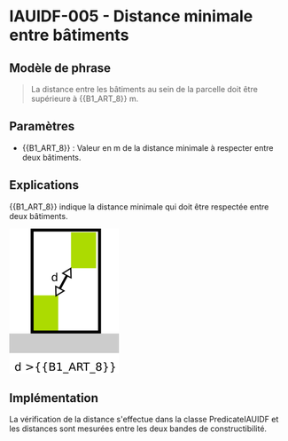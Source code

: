 # IAUIDF-005 - Distance minimale entre bâtiments

## Modèle de phrase

> La distance entre les bâtiments au sein de la parcelle doit être supérieure à {{B1_ART_8}} m.

## Paramètres
*  {{B1_ART_8}} : Valeur en m de la distance minimale à respecter entre deux bâtiments.


## Explications

{{B1_ART_8}} indique la distance minimale qui doit être respectée entre deux bâtiments.

![Image montrant la contrainte de distance entre deux bâtiments](../img/rules/IAUIDF/IAUIDF-005.png)

## Implémentation

La vérification de la distance s'effectue dans la classe PredicateIAUIDF et les distances sont mesurées entre les deux bandes de constructibilité.
